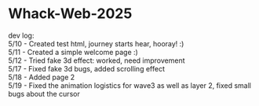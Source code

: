 # Whack-Web-2025

dev log:  
5/10 - Created test html, journey starts hear, hooray! :)    
5/11 - Created a simple welcome page :)   
5/12 - Tried fake 3d effect: worked, need improvement   
5/17 - Fixed fake 3d bugs, added scrolling effect   
5/18 - Added page 2   
5/19 - Fixed the animation logistics for wave3 as well as layer 2, fixed small bugs about the cursor
